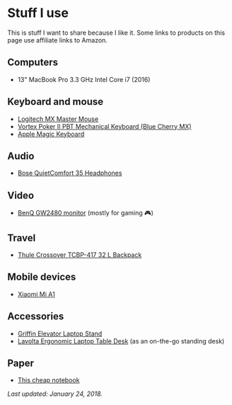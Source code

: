 # Stuff I use

This is stuff I want to share because I like it. Some links to products on this page use affiliate links to Amazon.

## Computers

- 13" MacBook Pro 3.3 GHz Intel Core i7 (2016)

## Keyboard and mouse

- [Logitech MX Master Mouse](http://amzn.to/2GcQQua)
- [Vortex Poker II PBT Mechanical Keyboard (Blue Cherry MX)](https://www.massdrop.com/buy/new-poker-ii-mechanical-keyboard)
- [Apple Magic Keyboard](https://www.apple.com/shop/product/MLA22LL/A/magic-keyboard-us-english)

## Audio

- [Bose QuietComfort 35 Headphones](http://amzn.to/2DCJdih)

## Video

- [BenQ GW2480 monitor](http://amzn.to/2E0VOtn) (mostly for gaming 🎮)

## Travel

- [Thule Crossover TCBP-417 32 L Backpack](http://amzn.to/2DuZPoN)

## Mobile devices

- [Xiaomi Mi A1](http://amzn.to/2GKjXVw)

## Accessories

- [Griffin Elevator Laptop Stand](http://amzn.to/2DuBtfa)
- [Lavolta Ergonomic Laptop Table Desk](http://amzn.to/2Gcw9yK) (as an on-the-go standing desk)

## Paper

- [This cheap notebook](http://amzn.to/2E2MOnA)

*Last updated: January 24, 2018.*
